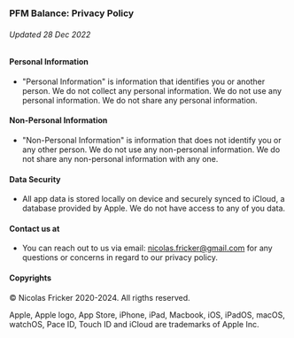 ### PFM Balance: Privacy Policy
###### Updated 28 Dec 2022

#### Personal Information

* "Personal Information" is information that identifies you or another person. We do not collect any personal information. We do not use any personal information. We do not share any personal information.

#### Non-Personal Information

* "Non-Personal Information" is information that does not identify you or any other person. We do not use any non-personal information. We do not share any non-personal information with any one.

#### Data Security

* All app data is stored locally on device and securely synced to iCloud, a database provided by Apple. We do not have access to any of you data. 

#### Contact us at

* You can reach out to us via email: [nicolas.fricker@gmail.com](mailto:nicolas.fricker@gmail.com) for any questions or concerns in regard to our privacy policy.


#### Copyrights

© Nicolas Fricker 2020-2024. All rigths reserved.

Apple, Apple logo, App Store, iPhone, iPad, Macbook, iOS, iPadOS, macOS, watchOS, Pace ID, Touch ID and iCloud are trademarks of Apple Inc.
